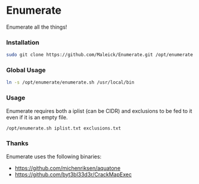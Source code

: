 Enumerate
======

Enumerate all the things!

### Installation
```bash
sudo git clone https://github.com/Maleick/Enumerate.git /opt/enumerate
```

### Global Usage
```bash
ln -s /opt/enumerate/enumerate.sh /usr/local/bin
```

### Usage
Enumerate requires both a iplist (can be CIDR) and exclusions to be fed to it even if it is an empty file.
```bash
/opt/enumerate.sh iplist.txt exclusions.txt
```

### Thanks
Enumerate uses the following binaries:
- https://github.com/michenriksen/aquatone
- https://github.com/byt3bl33d3r/CrackMapExec
